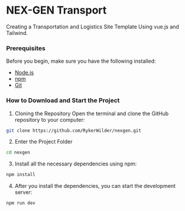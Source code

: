 # NEX-GEN Transport

Creating a Transportation and Logistics Site Template Using vue.js and Tailwind.

### Prerequisites 

Before you begin, make sure you have the following installed: 
- [Node.js](https://nodejs.org/) 
- [npm](https://www.npmjs.com/) 
- [Git](https://git-scm.com/) 

### How to Download and Start the Project 

1. Cloning the Repository Open the terminal and clone the GitHub repository to your computer:

```bash
git clone https://github.com/RykerWilder/nexgen.git
```

2. Enter the Project Folder
```bash
cd nexgen
```

3. Install all the necessary dependencies using npm:
```bash
npm install
```

4. After you install the dependencies, you can start the development server:
```bash
npm run dev
```